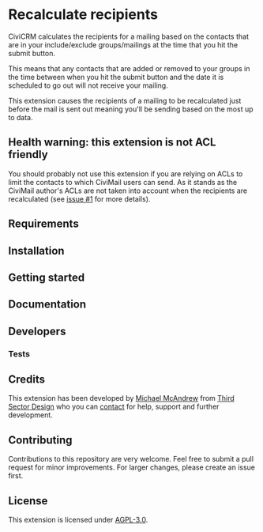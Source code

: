 # Recalculate recipients

CiviCRM calculates the recipients for a mailing based on the contacts that are in your include/exclude groups/mailings at the time that you hit the submit button.

This means that any contacts that are added or removed to your groups in the time between when you hit the submit button and the date it is scheduled to go out will not receive your mailing.

This extension causes the recipients of a mailing to be recalculated just before the mail is sent out meaning you'll be sending based on the most up to data.

## Health warning: this extension is not ACL friendly

You should probably not use this extension if you are relying on ACLs to limit the contacts to which CiviMail users can send. As it stands as the CiviMail author's ACLs are not taken into account when the recipients are recalculated (see [issue #1](https://github.com/3sd/civicrm-recalculate-recipients/issues/1) for more details).

## Requirements

## Installation

## Getting started

## Documentation

## Developers

### Tests

## Credits

This extension has been developed by [Michael McAndrew](https://twitter.com/michaelmcandrew) from [Third Sector Design](https://thirdsectordesign.org/) who you can [contact](https://thirdsectordesign.org/contact) for help, support and further development.

## Contributing

Contributions to this repository are very welcome. Feel free to submit a pull request for minor improvements. For larger changes, please create an issue first.

## License

This extension is licensed under [AGPL-3.0](LICENSE.txt).
